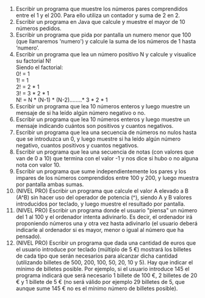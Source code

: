 1. Escribir un programa que muestre los números pares comprendidos entre el 1 y el 200. Para ello utiliza un contador y suma de 2 en 2.
1. Escribir un programa en Java que calcule y muestre el mayor de 10 números pedidos.
2. Escribir un programa que pida por pantalla un numero menor que 100 (que llamaremos  'numero') y calcule la suma de los números de 1 hasta ‘numero’.
3. Escribir un programa que lea un número positivo N y calcule y visualice su factorial N!  
Siendo el factorial:  
0! = 1  
1! = 1  
2! = 2 * 1  
3! = 3 * 2 * 1  
N! = N * (N-1) * (N-2)........* 3 * 2 * 1  
4. Escribir un programa que lea 10 números enteros y luego muestre un mensaje de si ha leído algún número negativo o no.
5. Escribir un programa que lea 10 números enteros y luego muestre un mensaje indicando cuántos son positivos y cuantos negativos.
6. Escribir un programa que lea una secuencia de números no nulos hasta que se introduzca un 0, y luego muestre si ha leído algún número negativo, cuantos positivos y cuantos negativos.
7. Escribir un programa que lea una secuencia de notas (con valores que van de 0 a 10) que termina con el valor -1 y nos dice si hubo o no alguna nota con valor 10.
8. Escribir un programa que sume independientemente los pares y los impares de los números comprendidos entre 100 y 200, y luego muestra por pantalla ambas sumas.
12.	(NIVEL PRO) Escribir un programa que calcule el valor A elevado a B (A^B) sin hacer uso del operador de potencia (^), siendo A y B valores introducidos por teclado, y luego muestre el resultado por pantalla.
13.	(NIVEL PRO) Escribir un programa donde el usuario "piensa" un número del 1 al 100 y el ordenador intenta adivinarlo. Es decir, el ordenador irá proponiendo números una y otra vez hasta adivinarlo (el usuario deberá indicarle al ordenador si es mayor, menor o igual al número que ha pensado).
14.	(NIVEL PRO) Escribir un programa que dada una cantidad de euros que el usuario introduce por teclado (múltiplo de 5 €) mostrará los billetes de cada tipo que serán necesarios para alcanzar dicha cantidad (utilizando billetes de 500, 200, 100, 50, 20, 10 y 5). Hay que indicar el mínimo de billetes posible. Por ejemplo, si el usuario introduce 145 el programa indicará que será necesario 1 billete de 100 €, 2 billetes de 20 € y 1 billete de 5 € (no será válido por ejemplo 29 billetes de 5, que aunque sume 145 € no es el mínimo número de billetes posible).